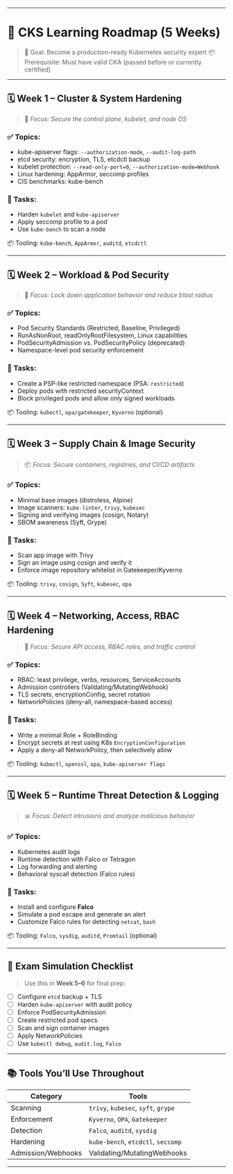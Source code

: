 
---

# 🧭 **CKS Learning Roadmap (5 Weeks)**

> 🎯 Goal: Become a production-ready Kubernetes security expert
> 📦 Prerequisite: Must have valid CKA (passed before or currently certified)

---

## 🗓️ Week 1 – Cluster & System Hardening

> 🔐 *Focus: Secure the control plane, kubelet, and node OS*

### ✅ Topics:

* kube-apiserver flags: `--authorization-mode`, `--audit-log-path`
* etcd security: encryption, TLS, etcdctl backup
* kubelet protection: `--read-only-port=0`, `--authorization-mode=Webhook`
* Linux hardening: AppArmor, seccomp profiles
* CIS benchmarks: kube-bench

### 🔨 Tasks:

* Harden `kubelet` and `kube-apiserver`
* Apply seccomp profile to a pod
* Use `kube-bench` to scan a node

📦 Tooling: `kube-bench`, `AppArmor`, `auditd`, `etcdctl`

---

## 🗓️ Week 2 – Workload & Pod Security

> 🧱 *Focus: Lock down application behavior and reduce blast radius*

### ✅ Topics:

* Pod Security Standards (Restricted, Baseline, Privileged)
* RunAsNonRoot, readOnlyRootFilesystem, Linux capabilities
* PodSecurityAdmission vs. PodSecurityPolicy (deprecated)
* Namespace-level pod security enforcement

### 🔨 Tasks:

* Create a PSP-like restricted namespace (PSA: `restricted`)
* Deploy pods with restricted securityContext
* Block privileged pods and allow only signed workloads

📦 Tooling: `kubectl`, `opa/gatekeeper`, `Kyverno` (optional)

---

## 🗓️ Week 3 – Supply Chain & Image Security

> 📦 *Focus: Secure containers, registries, and CI/CD artifacts*

### ✅ Topics:

* Minimal base images (distroless, Alpine)
* Image scanners: `kube-linter`, `trivy`, `kubesec`
* Signing and verifying images (cosign, Notary)
* SBOM awareness (Syft, Grype)

### 🔨 Tasks:

* Scan app image with Trivy
* Sign an image using cosign and verify it
* Enforce image repository whitelist in Gatekeeper/Kyverno

📦 Tooling: `trivy`, `cosign`, `Syft`, `kubesec`, `opa`

---

## 🗓️ Week 4 – Networking, Access, RBAC Hardening

> 🔐 *Focus: Secure API access, RBAC roles, and traffic control*

### ✅ Topics:

* RBAC: least privilege, verbs, resources, ServiceAccounts
* Admission controllers (Validating/MutatingWebhook)
* TLS secrets, encryptionConfig, secret rotation
* NetworkPolicies (deny-all, namespace-based access)

### 🔨 Tasks:

* Write a minimal Role + RoleBinding
* Encrypt secrets at rest using K8s `EncryptionConfiguration`
* Apply a deny-all NetworkPolicy, then selectively allow

📦 Tooling: `kubectl`, `openssl`, `opa`, `kube-apiserver flags`

---

## 🗓️ Week 5 – Runtime Threat Detection & Logging

> 📊 *Focus: Detect intrusions and analyze malicious behavior*

### ✅ Topics:

* Kubernetes audit logs
* Runtime detection with Falco or Tetragon
* Log forwarding and alerting
* Behavioral syscall detection (Falco rules)

### 🔨 Tasks:

* Install and configure **Falco**
* Simulate a pod escape and generate an alert
* Customize Falco rules for detecting `netcat`, `bash`

📦 Tooling: `Falco`, `sysdig`, `auditd`, `Promtail` (optional)

---

## 🧪 Exam Simulation Checklist

> Use this in **Week 5–6** for final prep:

* [ ] Configure `etcd` backup + TLS
* [ ] Harden `kube-apiserver` with audit policy
* [ ] Enforce PodSecurityAdmission
* [ ] Create restricted pod specs
* [ ] Scan and sign container images
* [ ] Apply NetworkPolicies
* [ ] Use `kubectl debug`, `audit.log`, `Falco`

---

## 📚 Tools You’ll Use Throughout

| Category           | Tools                               |
| ------------------ | ----------------------------------- |
| Scanning           | `trivy`, `kubesec`, `syft`, `grype` |
| Enforcement        | `Kyverno`, `OPA`, `Gatekeeper`      |
| Detection          | `Falco`, `auditd`, `sysdig`         |
| Hardening          | `kube-bench`, `etcdctl`, `seccomp`  |
| Admission/Webhooks | Validating/MutatingWebhooks         |

---

